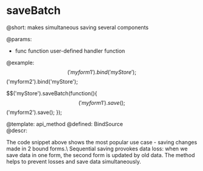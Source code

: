 saveBatch
=============


@short:
	makes simultaneous saving several components

@params:
- func		function		user-defined handler function



@example:
$$('myform1').bind('myStore');
$$('myform2').bind('myStore');
 
$$('myStore').saveBatch(function(){
        $$('myform1').save();
        $$('myform2').save();
});

@template:	api_method
@defined:	BindSource	
@descr:

The code snippet above shows the most popular use case - saving changes made in 2 bound forms.\\
Sequential saving provokes data loss: when we save data in one form, the second form is updated by old data. The method helps to prevent losses and save data simultaneously.
